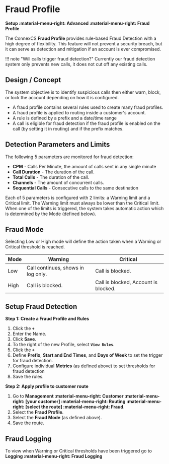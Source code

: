 # Fraud Profile
**Setup :material-menu-right: Advanced :material-menu-right: Fraud Profile**

The ConnexCS **Fraud Profile** provides rule-based Fraud Detection with a high degree of flexibility. This feature will not prevent a security breach, but it can serve as detection and mitigation if an account is ever compromised. 

!!! note "Will calls trigger fraud detection?"
    Currently our fraud detection system only prevents new calls, it does not cut off any existing calls.

## Design / Concept
The system objective is to identify suspicious calls then either warn, block, or lock the account depending on how it is configured.

* A fraud profile contains several rules used to create many fraud profiles.
* A fraud profile is applied to routing inside a customer's account.
* A rule is defined by a prefix and a date/time range
* A call is eligible for fraud detection if the fraud profile is enabled on the call (by setting it in routing) and if the prefix matches.

## Detection Parameters and Limits
The following 5 parameters are monitored for fraud detection: 

* **CPM** - Calls Per Minute, the amount of calls sent in any single minute
* **Call Duration** - The duration of the call.
* **Total Calls** - The duration of the call.
* **Channels** - The amount of concurrent calls.
* **Sequential Calls** - Consecutive calls to the same destination

Each of 5 parameters is configured with 2 limits: a Warning limit and a Critical limit. The Warning limit must always be lower than the Critical limit. When one of the limits is triggered, the system takes automatic action which is determined by the Mode (defined below).

## Fraud Mode
Selecting Low or High mode will define the action taken when a Warning or Critical threshold is reached. 

| Mode | Warning                            | Critical                             |
|------|------------------------------------|--------------------------------------|
| Low  | Call continues, shows in log only. | Call is blocked.                     |
| High | Call is blocked.                   | Call is blocked, Account is blocked. |

## Setup Fraud Detection
**Step 1: Create a Fraud Profile and Rules**

1. Click the **`+`**
2. Enter the Name.
3. Click **Save**.
4. To the right of the new Profile, select **`View Rules`**.
5. Click the **`+`**
6. Define **Prefix**, **Start and End Times**, and **Days of Week** to set the trigger for fraud detection. 
6. Configure individual **Metrics** (as defined above) to set thresholds for fraud detection
6. Save the rules.

**Step 2: Apply profile to customer route**

1. Go to **Management :material-menu-right: Customer :material-menu-right: [your customer] :material-menu-right: Routing :material-menu-right: [select the route] :material-menu-right: Fraud**.
2. Select the **Fraud Profile**.
3. Select the **Fraud Mode** (as defined above).
4. Save the route.


## Fraud Logging
To view when Warning or Critical thresholds have been triggered go to **Logging :material-menu-right: Fraud Logging**
